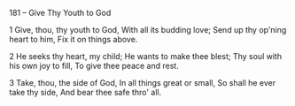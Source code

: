 181 – Give Thy Youth to God


1
Give, thou, thy youth to God,
With all its budding love;
Send up thy op'ning heart to him,
Fix it on things above.

2
He seeks thy heart, my child;
He wants to make thee blest;
Thy soul with his own joy to fill,
To give thee peace and rest.

3
Take, thou, the side of God,
In all things great or small,
So shall he ever take thy side,
And bear thee safe thro' all.


